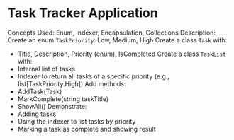 # Task Tracker Application

Concepts Used: Enum, Indexer, Encapsulation, Collections
Description:
Create an enum `TaskPriority`: Low, Medium, High
Create a class `Task` with:
- Title, Description, Priority (enum), IsCompleted
Create a class `TaskList` with:
- Internal list of tasks
- Indexer to return all tasks of a specific priority (e.g., list[TaskPriority.High])
Add methods:
- AddTask(Task)
- MarkComplete(string taskTitle)
- ShowAll()
Demonstrate:
- Adding tasks
- Using the indexer to list tasks by priority
- Marking a task as complete and showing result
